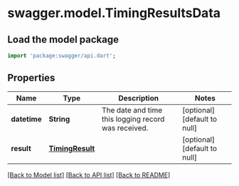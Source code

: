 # swagger.model.TimingResultsData

## Load the model package
```dart
import 'package:swagger/api.dart';
```

## Properties
Name | Type | Description | Notes
------------ | ------------- | ------------- | -------------
**datetime** | **String** | The date and time this logging record was received. | [optional] [default to null]
**result** | [**TimingResult**](TimingResult.md) |  | [optional] [default to null]

[[Back to Model list]](../README.md#documentation-for-models) [[Back to API list]](../README.md#documentation-for-api-endpoints) [[Back to README]](../README.md)

